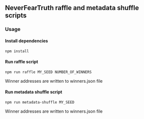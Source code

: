 ## NeverFearTruth raffle and metadata shuffle scripts

### Usage

#### Install dependencies

`npm install`

#### Run raffle script

`npm run raffle MY_SEED NUMBER_OF_WINNERS`

Winner addresses are written to winners.json file

#### Run metadata shuffle script

`npm run metadata-shuffle MY_SEED`

Winner addresses are written to winners.json file
